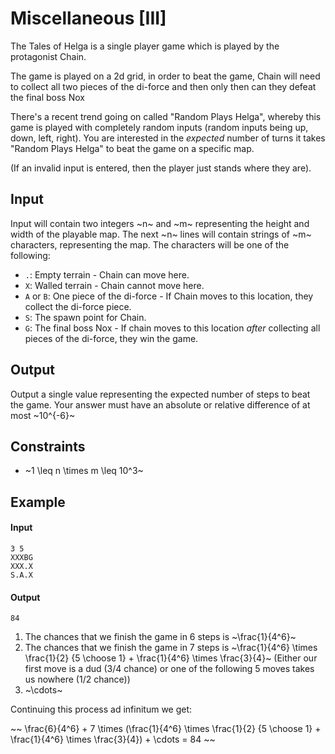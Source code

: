 # Miscellaneous [III]

The Tales of Helga is a single player game which is played by the protagonist Chain.

The game is played on a 2d grid, in order to beat the game, Chain will need to collect all two pieces of the di-force and then only then can they defeat the final boss Nox

There's a recent trend going on called "Random Plays Helga", whereby this game is played with completely random inputs (random inputs being up, down, left, right). You are interested in the *expected* number of turns it takes "Random Plays Helga" to beat the game on a specific map.

(If an invalid input is entered, then the player just stands where they are).

## Input

Input will contain two integers ~n~ and ~m~ representing the height and width of the playable map.
The next ~n~ lines will contain strings of ~m~ characters, representing the map. The characters will be one of the following:

* `.`: Empty terrain - Chain can move here.
* `X`: Walled terrain - Chain cannot move here.
* `A` or `B`: One piece of the di-force - If Chain moves to this location, they collect the di-force piece.
* `S`: The spawn point for Chain.
* `G`: The final boss Nox - If chain moves to this location *after* collecting all pieces of the di-force, they win the game.

## Output

Output a single value representing the expected number of steps to beat the game. Your answer must have an absolute or relative difference of at most ~10^{-6}~

## Constraints

* ~1 \leq n \times m \leq 10^3~

## Example

#### Input

```
3 5
XXXBG
XXX.X
S.A.X
```

#### Output

```
84
```

1. The chances that we finish the game in 6 steps is ~\frac{1}{4^6}~
2. The chances that we finish the game in 7 steps is ~\frac{1}{4^6} \times \frac{1}{2} {5 \choose 1} + \frac{1}{4^6} \times \frac{3}{4}~ (Either our first move is a dud (3/4 chance) or one of the following 5 moves takes us nowhere (1/2 chance))
3. ~\cdots~

Continuing this process ad infinitum we get:

~~
\frac{6}{4^6} + 7 \times (\frac{1}{4^6} \times \frac{1}{2} {5 \choose 1} + \frac{1}{4^6} \times \frac{3}{4}) + \cdots = 84
~~
